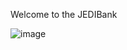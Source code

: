 Welcome to the JEDIBank

![image](https://github.com/user-attachments/assets/bb9741fe-68ad-4997-9b56-57a2437d838e)






